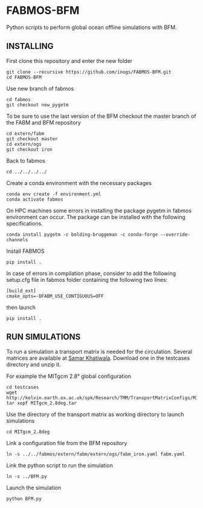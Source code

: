 # FABMOS-BFM
Python scripts to perform global ocean offline simulations with BFM.

## INSTALLING
First clone this repository and enter the new folder

```
git clone --recursive https://github.com/inogs/FABMOS-BFM.git
cd FABMOS-BFM
```

Use new branch of fabmos
```
cd fabmos
git checkout new_pygetm
```

To be sure to use the last version of the BFM checkout the master branch of the FABM and BFM repository 

```
cd extern/fabm
git checkout master
cd extern/ogs
git checkout iron
```

Back to fabmos

```
cd ../../../../
```

Create a conda environment with the necessary packages

```
conda env create -f environment.yml
conda activate fabmos
```

On HPC machines some errors in installing the package pygetm in fabmos environment can occur. The package can be installed with the following specifications.

```
conda install pygetm -c bolding-bruggeman -c conda-forge --override-channels
```

Install FABMOS

```
pip install .
```

In case of errors in compilation phase, consider to add the following setup.cfg file in fabmos folder containing the
following two lines:

```
[build_ext]
cmake_opts=-DFABM_USE_CONTIGUOUS=OFF
```

then launch

```
pip install .
```


## RUN SIMULATIONS

To run a simulation a transport matrix is needed for the circulation. Several matrices are available at [Samar Khatiwala](http://kelvin.earth.ox.ac.uk/spk/Research/TMM/TransportMatrixConfigs/). Download one in the testcases directory and unzip it.

For example the MITgcm 2.8° global configuration

```
cd testcases
wget http://kelvin.earth.ox.ac.uk/spk/Research/TMM/TransportMatrixConfigs/MITgcm_2.8deg.tar
tar xopf MITgcm_2.8deg.tar
```

Use the directory of the transport matrix as working directory to launch simulations

```
cd MITgcm_2.8deg
```

Link a configuration file from the BFM repository

```
ln -s ../../fabmos/extern/fabm/extern/ogs/fabm_iron.yaml fabm.yaml
```

Link the python script to run the simulation

```
ln -s ../BFM.py
```

Launch the simulation

```
python BFM.py
```


